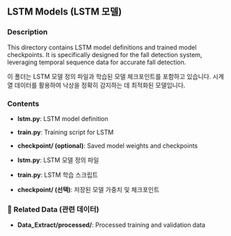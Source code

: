 ## LSTM Models (LSTM 모델)

### Description
This directory contains LSTM model definitions and trained model checkpoints. It is specifically designed for the fall detection system, leveraging temporal sequence data for accurate fall detection.

이 폴더는 LSTM 모델 정의 파일과 학습된 모델 체크포인트를 포함하고 있습니다. 시계열 데이터를 활용하여 낙상을 정확히 감지하는 데 최적화된 모델입니다.

### Contents
- **lstm.py**: LSTM model definition
- **train.py**: Training script for LSTM
- **checkpoint/ (optional)**: Saved model weights and checkpoints

- **lstm.py**: LSTM 모델 정의 파일
- **train.py**: LSTM 학습 스크립트
- **checkpoint/ (선택)**: 저장된 모델 가중치 및 체크포인트

### 🔗 Related Data (관련 데이터)
- **Data_Extract/processed/**: Processed training and validation data
